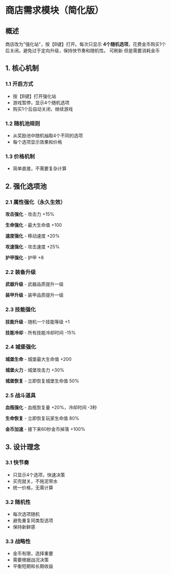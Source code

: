 # 商店需求模块（简化版）

## 概述

商店改为"强化站"，按【B键】打开。每次只显示 **4个随机选项**，花费金币购买1个后关闭。避免过于定向升级，保持快节奏和随机性。
可刷新 但是需要消耗金币

## 1. 核心机制

### 1.1 开启方式
- 按【B键】打开强化站
- 游戏暂停，显示4个随机选项
- 购买1个后自动关闭，继续游戏

### 1.2 随机池规则
- 从奖励池中随机抽取4个不同的选项
- 每个选项显示效果和价格

### 1.3 价格机制
- 简单直接，不需要复杂计算

## 2. 强化选项池

### 2.1 属性强化（永久生效）

**攻击强化** - 攻击力 +15%

**生命强化** - 最大生命值 +100

**速度强化** - 移动速度 +20%

**攻速强化** - 攻击速度 +25%

**护甲强化** - 护甲 +8

### 2.2 装备升级

**武器升级** - 武器品质提升一级

**装甲升级** - 装甲品质提升一级

### 2.3 技能强化

**技能升级** - 随机一个技能等级 +1

**技能冷却** - 所有技能冷却时间 -15%

### 2.4 城堡强化

**城堡生命** - 城堡最大生命值 +200

**城堡火力** - 城堡攻击力 +30%

**城堡恢复** - 立即恢复城堡生命值 50%

### 2.5 战斗道具

**血瓶强化** - 血瓶恢复量 +20%，冷却时间 -3秒

**生命恢复** - 立即恢复玩家生命值 80%

**金币加速** - 接下来60秒金币掉落 +100%


## 3. 设计理念

### 3.1 快节奏
- 只显示4个选项，快速决策
- 买完就关，不拖泥带水
- 统一价格，无需计算

### 3.2 随机性
- 每次选项随机
- 避免重复同类型选项
- 保持新鲜感

### 3.3 战略性
- 金币有限，选择重要
- 需要根据战况决策
- 平衡短期和长期收益
